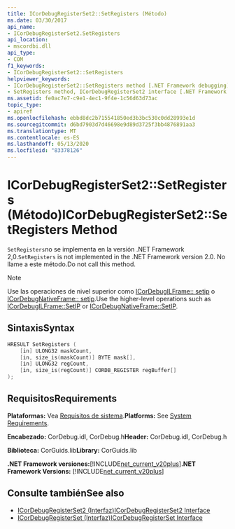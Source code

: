```yaml
---
title: ICorDebugRegisterSet2::SetRegisters (Método)
ms.date: 03/30/2017
api_name:
- ICorDebugRegisterSet2.SetRegisters
api_location:
- mscordbi.dll
api_type:
- COM
f1_keywords:
- ICorDebugRegisterSet2::SetRegisters
helpviewer_keywords:
- ICorDebugRegisterSet2::SetRegisters method [.NET Framework debugging]
- SetRegisters method, ICorDebugRegisterSet2 interface [.NET Framework debugging]
ms.assetid: fe0ac7e7-c9e1-4ec1-9f4e-1c56d63d73ac
topic_type:
- apiref
ms.openlocfilehash: ebbd8dc2b715541850ed3b3bc530c0dd28993e1d
ms.sourcegitcommit: d6bd7903d7d46698e9d89d3725f3bb4876891aa3
ms.translationtype: MT
ms.contentlocale: es-ES
ms.lasthandoff: 05/13/2020
ms.locfileid: "83378126"
---
```

# <a name="icordebugregisterset2setregisters-method"></a><span data-ttu-id="97192-102">ICorDebugRegisterSet2::SetRegisters (Método)</span><span class="sxs-lookup"><span data-stu-id="97192-102">ICorDebugRegisterSet2::SetRegisters Method</span></span>
<span data-ttu-id="97192-103">`SetRegisters`no se implementa en la versión .NET Framework 2,0.</span><span class="sxs-lookup"><span data-stu-id="97192-103">`SetRegisters` is not implemented in the .NET Framework version 2.0.</span></span> <span data-ttu-id="97192-104">No llame a este método.</span><span class="sxs-lookup"><span data-stu-id="97192-104">Do not call this method.</span></span>  
  
> [!NOTE]
> <span data-ttu-id="97192-105">Use las operaciones de nivel superior como [ICorDebugILFrame:: setip](icordebugilframe-setip-method.md) o [ICorDebugNativeFrame:: setip](icordebugnativeframe-setip-method.md).</span><span class="sxs-lookup"><span data-stu-id="97192-105">Use the higher-level operations such as [ICorDebugILFrame::SetIP](icordebugilframe-setip-method.md) or [ICorDebugNativeFrame::SetIP](icordebugnativeframe-setip-method.md).</span></span>  
  
## <a name="syntax"></a><span data-ttu-id="97192-106">Sintaxis</span><span class="sxs-lookup"><span data-stu-id="97192-106">Syntax</span></span>  
  
```cpp  
HRESULT SetRegisters (  
    [in] ULONG32 maskCount,  
    [in, size_is(maskCount)] BYTE mask[],  
    [in] ULONG32 regCount,  
    [in, size_is(regCount)] CORDB_REGISTER regBuffer[]  
);  
```  
  
## <a name="requirements"></a><span data-ttu-id="97192-107">Requisitos</span><span class="sxs-lookup"><span data-stu-id="97192-107">Requirements</span></span>  
 <span data-ttu-id="97192-108">**Plataformas:** Vea [Requisitos de sistema](../../get-started/system-requirements.md).</span><span class="sxs-lookup"><span data-stu-id="97192-108">**Platforms:** See [System Requirements](../../get-started/system-requirements.md).</span></span>  
  
 <span data-ttu-id="97192-109">**Encabezado:** CorDebug.idl, CorDebug.h</span><span class="sxs-lookup"><span data-stu-id="97192-109">**Header:** CorDebug.idl, CorDebug.h</span></span>  
  
 <span data-ttu-id="97192-110">**Biblioteca:** CorGuids.lib</span><span class="sxs-lookup"><span data-stu-id="97192-110">**Library:** CorGuids.lib</span></span>  
  
 <span data-ttu-id="97192-111">**.NET Framework versiones:**[!INCLUDE[net_current_v20plus](../../../../includes/net-current-v20plus-md.md)]</span><span class="sxs-lookup"><span data-stu-id="97192-111">**.NET Framework Versions:** [!INCLUDE[net_current_v20plus](../../../../includes/net-current-v20plus-md.md)]</span></span>  
  
## <a name="see-also"></a><span data-ttu-id="97192-112">Consulte también</span><span class="sxs-lookup"><span data-stu-id="97192-112">See also</span></span>

- [<span data-ttu-id="97192-113">ICorDebugRegisterSet2 (Interfaz)</span><span class="sxs-lookup"><span data-stu-id="97192-113">ICorDebugRegisterSet2 Interface</span></span>](icordebugregisterset2-interface.md)
- [<span data-ttu-id="97192-114">ICorDebugRegisterSet (Interfaz)</span><span class="sxs-lookup"><span data-stu-id="97192-114">ICorDebugRegisterSet Interface</span></span>](icordebugregisterset-interface.md)
